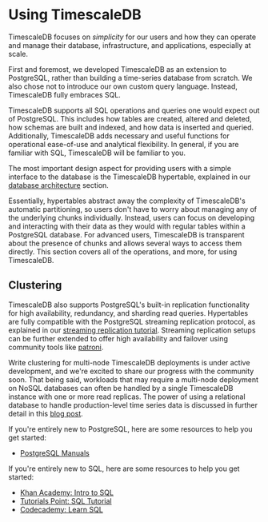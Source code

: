 # Using TimescaleDB

TimescaleDB focuses on _simplicity_ for our users and how they can operate and
manage their database, infrastructure, and applications, especially at scale.

First and foremost, we developed TimescaleDB as an extension to PostgreSQL,
rather than building a time-series database from scratch. We also chose not to introduce
our own custom query language. Instead, TimescaleDB fully embraces SQL.

TimescaleDB supports all SQL operations and queries one would expect out of PostgreSQL.
This includes how tables are created, altered and deleted, how schemas are built and indexed,
and how data is inserted and queried. Additionally, TimescaleDB adds necessary and useful
functions for operational ease-of-use and analytical flexibility. In general, if you are
familiar with SQL, TimescaleDB will be familiar to you.

The most important design aspect for providing users with a simple interface to
the database is the TimescaleDB hypertable, explained in our
[database architecture][architecture] section.

Essentially, hypertables abstract away the complexity of TimescaleDB's automatic
partitioning, so users don't have to worry about managing any of the underlying
chunks individually. Instead, users can focus on developing and interacting with their data as
they would with regular tables within a PostgreSQL database. For advanced users, TimescaleDB is
transparent about the presence of chunks and allows several ways to access them directly.
This section covers all of the operations, and more, for using TimescaleDB.

## Clustering [](clustering)

TimescaleDB also supports PostgreSQL's built-in replication functionality for
high availability, redundancy, and sharding read queries. Hypertables are fully
compatible with the PostgreSQL streaming replication protocol, as explained in our
[streaming replication tutorial][replication]. Streaming replication setups can be
further extended to offer high availability and failover using community tools like [patroni][patroni].

Write clustering for multi-node TimescaleDB deployments is under active development, and we're
excited to share our progress with the community soon. That being said, workloads that
may require a multi-node deployment on NoSQL databases can often be handled by
a single TimescaleDB instance with one or more read replicas. The power of using a
relational database to handle production-level time series data is discussed in further
detail in this [blog post][nosql-blog-post].

If you're entirely new to PostgreSQL, here are some resources to help you get started:
- [PostgreSQL Manuals][postgres-manuals]

If you're entirely new to SQL, here are some resources to help you get started:
- [Khan Academy: Intro to SQL][khanacademy]
- [Tutorials Point: SQL Tutorial][tutorialspoint]
- [Codecademy: Learn SQL][codecademy]


[architecture]: /introduction/architecture
[replication]: /tutorials/replication
[patroni]: https://github.com/zalando/patroni
[nosql-blog-post]: https://blog.timescale.com/time-series-data-why-and-how-to-use-a-relational-database-instead-of-nosql-d0cd6975e87c
[creating-hypertables]: /using-timescaledb/hypertables
[postgres-manuals]: https://www.postgresql.org/docs/manuals/
[tutorialspoint]: https://www.tutorialspoint.com/sql/
[khanacademy]: https://www.khanacademy.org/computing/computer-programming/sql
[codecademy]: https://www.codecademy.com/learn/learn-sql

